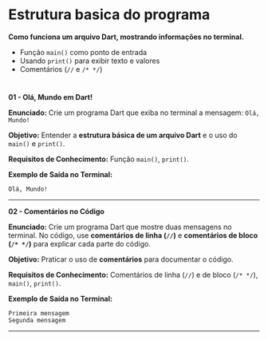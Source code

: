 # **Estrutura basica do programa**

**Como funciona um arquivo Dart, mostrando informações no terminal.**

* Função `main()` como ponto de entrada
* Usando `print()` para exibir texto e valores
* Comentários (`//` e `/* */`)

#

**01 - Olá, Mundo em Dart!**

**Enunciado:**
Crie um programa Dart que exiba no terminal a mensagem:
`Olá, Mundo!`

**Objetivo:**
Entender a **estrutura básica de um arquivo Dart** e o uso do `main()` e `print()`.

**Requisitos de Conhecimento:**
Função `main()`, `print()`.

**Exemplo de Saída no Terminal:**

```
Olá, Mundo!
```

---

**02 - Comentários no Código**

**Enunciado:**
Crie um programa Dart que mostre duas mensagens no terminal.
No código, use **comentários de linha (`//`)** e **comentários de bloco (`/* */`)** para explicar cada parte do código.

**Objetivo:**
Praticar o uso de **comentários** para documentar o código.

**Requisitos de Conhecimento:**
Comentários de linha (`//`) e de bloco (`/* */`), `main()`, `print()`.

**Exemplo de Saída no Terminal:**

```
Primeira mensagem
Segunda mensagem
```

---

